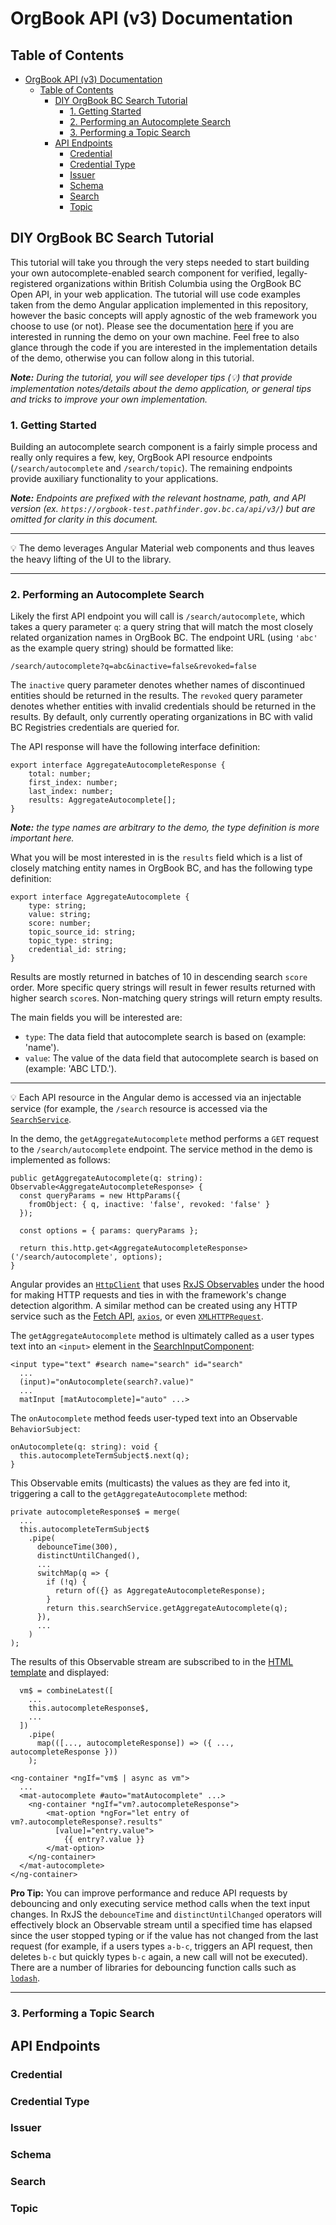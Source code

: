 # OrgBook API (v3) Documentation

## Table of Contents

- [OrgBook API (v3) Documentation](#orgbook-api-v3-documentation)
  - [Table of Contents](#table-of-contents)
    - [DIY OrgBook BC Search Tutorial](#diy-orgbook-bc-search-tutorial)
      - [1. Getting Started](#1-getting-started)
      - [2. Performing an Autocomplete Search](#2-performing-an-autocomplete-search)
      - [3. Performing a Topic Search](#3-performing-a-topic-search)
    - [API Endpoints](#api-endpoints)
      - [Credential](#credential)
      - [Credential Type](#credential-type)
      - [Issuer](#issuer)
      - [Schema](#schema)
      - [Search](#search)
      - [Topic](#Topic)

## DIY OrgBook BC Search Tutorial

This tutorial will take you through the very steps needed to start building your own autocomplete-enabled search component for verified, legally-registered organizations within British Columbia using the OrgBook BC Open API, in your web application. The tutorial will use code examples taken from the demo Angular application implemented in this repository, however the basic concepts will apply agnostic of the web framework you choose to use (or not). Please see the documentation [here](/demo/angular/README.md) if you are interested in running the demo on your own machine. Feel free to also glance through the code if you are interested in the implementation details of the demo, otherwise you can follow along in this tutorial.

_**Note:** During the tutorial, you will see developer tips (💡) that provide implementation notes/details about the demo application, or general tips and tricks to improve your own implementation._

### 1. Getting Started

Building an autocomplete search component is a fairly simple process and really only requires a few, key,  OrgBook API resource endpoints (`/search/autocomplete` and `/search/topic`). The remaining endpoints provide auxiliary functionality to your applications.

_**Note:** Endpoints are prefixed with the relevant hostname, path, and API version (ex. `https://orgbook-test.pathfinder.gov.bc.ca/api/v3/`) but are omitted for clarity in this document._

___
💡 The demo leverages Angular Material web components and thus leaves the heavy lifting of the UI to the library.
___

### 2. Performing an Autocomplete Search

Likely the first API endpoint you will call is `/search/autocomplete`, which takes a query parameter `q`: a query string that will match the most closely related organization names in OrgBook BC. The endpoint URL (using `'abc'` as the example query string) should be formatted like:

```
/search/autocomplete?q=abc&inactive=false&revoked=false
```

The `inactive` query parameter denotes whether names of discontinued entities should be returned in the results. The `revoked` query parameter denotes whether entities with invalid credentials should be returned in the results. By default, only currently operating organizations in BC with valid BC Registries credentials are queried for.

The API response will have the following interface definition:

```
export interface AggregateAutocompleteResponse {
    total: number;
    first_index: number;
    last_index: number;
    results: AggregateAutocomplete[];
}
```

_**Note:** the type names are arbitrary to the demo, the type definition is more important here._

What you will be most interested in is the `results` field which is a list of closely matching entity names in OrgBook BC, and has the following type definition:

```
export interface AggregateAutocomplete {
    type: string;
    value: string;
    score: number;
    topic_source_id: string;
    topic_type: string;
    credential_id: string;
}
```

Results are mostly returned in batches of 10 in descending search `score` order. More specific query strings will result in fewer results returned with higher search `score`s. Non-matching query strings will return empty results.
 
The main fields you will be interested are:
* `type`: The data field that autocomplete search is based on (example: 'name').
* `value`: The value of the data field that autocomplete search is based on (example: 'ABC LTD.').

___
💡 Each API resource in the Angular demo is accessed via an injectable service (for example, the `/search` resource is accessed via the [`SearchService`](/demo/angular/orgbook-autocomplete/src/app/search/services/search.service.ts).

In the demo, the `getAggregateAutocomplete` method performs a `GET` request to the `/search/autocomplete` endpoint. The service method in the demo is implemented as follows:

```
public getAggregateAutocomplete(q: string): Observable<AggregateAutocompleteResponse> {
  const queryParams = new HttpParams({
    fromObject: { q, inactive: 'false', revoked: 'false' }
  });

  const options = { params: queryParams };

  return this.http.get<AggregateAutocompleteResponse>('/search/autocomplete', options);
}
```

Angular provides an [`HttpClient`](https://angular.io/api/common/http/HttpClient) that uses [RxJS Observables](https://rxjs-dev.firebaseapp.com/) under the hood for making HTTP requests and ties in with the framework's change detection algorithm. A similar method can be created using any HTTP service such as the [Fetch API](https://developer.mozilla.org/en-US/docs/Web/API/Fetch_API), [`axios`](https://github.com/axios/axios), or even [`XMLHTTPRequest`](https://developer.mozilla.org/en-US/docs/Web/API/XMLHttpRequest).

The `getAggregateAutocomplete` method is ultimately called as a user types text into an `<input>` element in the [SearchInputComponent](/demo/angular/orgbook-autocomplete/src/app/search/components/search-input/search-input.component.ts):

```
<input type="text" #search name="search" id="search"
  ...
  (input)="onAutocomplete(search?.value)"
  ...
  matInput [matAutocomplete]="auto" ...>
```

The `onAutocomplete` method feeds user-typed text into an Observable `BehaviorSubject`:

```
onAutocomplete(q: string): void {
  this.autocompleteTermSubject$.next(q);
}
```

This Observable emits (multicasts) the values as they are fed into it, triggering a call to the `getAggregateAutocomplete` method:

```
private autocompleteResponse$ = merge(
  ...
  this.autocompleteTermSubject$
    .pipe(
      debounceTime(300),
      distinctUntilChanged(),
      ...
      switchMap(q => {
        if (!q) {
          return of({} as AggregateAutocompleteResponse);
        }
        return this.searchService.getAggregateAutocomplete(q);
      }),
      ...
    )
);
```

The results of this Observable stream are subscribed to in the [HTML template](/demo/angular/orgbook-autocomplete/src/app/search/components/search-input/search-input.component.html) and displayed:

```
  vm$ = combineLatest([
    ...
    this.autocompleteResponse$,
    ...
  ])
    .pipe(
      map(([..., autocompleteResponse]) => ({ ..., autocompleteResponse }))
    );
```

```
<ng-container *ngIf="vm$ | async as vm">
  ...
  <mat-autocomplete #auto="matAutocomplete" ...>
    <ng-container *ngIf="vm?.autocompleteResponse">
        <mat-option *ngFor="let entry of vm?.autocompleteResponse?.results" 
          [value]="entry.value">
            {{ entry?.value }}
        </mat-option>
    </ng-container>
  </mat-autocomplete>
</ng-container>
```

**Pro Tip:** You can improve performance and reduce API requests by debouncing and only executing service method calls when the text input changes. In RxJS the `debounceTime` and `distinctUntilChanged` operators will effectively block an Observable stream until a specified time has elapsed since the user stopped typing or if the value has not changed from the last request (for example, if a users types `a-b-c`, triggers an API request, then deletes `b-c` but quickly types `b-c` again, a new call will not be executed). There are a number of libraries for debouncing function calls such as [`lodash`](https://lodash.com/docs/4.17.15#debounce).

___

### 3. Performing a Topic Search

## API Endpoints

### Credential

### Credential Type

### Issuer

### Schema

### Search

### Topic